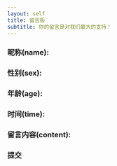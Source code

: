 ```yaml
---
layout: self
title: 留言板
subtitle: 你的留言是对我们最大的支持！
---
```


### 昵称(name):


### 性别(sex):


### 年龄(age):


### 时间(time):


### 留言内容(content):


### 提交


